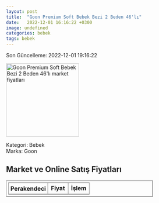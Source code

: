 ```yaml
---
layout: post
title:  "Goon Premium Soft Bebek Bezi 2 Beden 46'lı"
date:   2022-12-01 16:16:22 +0300
image: undefined
categories: bebek
tags: bebek
---
```


Son Güncelleme: 2022-12-01 19:16:22

<img src="undefined" width="200" alt="Goon Premium Soft Bebek Bezi 2 Beden 46'lı market fiyatları" />

Kategori: Bebek
<br />
Marka: Goon

<h2>Market ve Online Satış Fiyatları</h2>

<table border="1" style="padding: 5px;width:80%;">
  <tr>
    <td style="padding: 5px;"><strong>Perakendeci</strong></td>
    <td><strong>Fiyat</strong></td>
    <td><strong>İşlem</strong></td>
  </tr>
  
</table>
